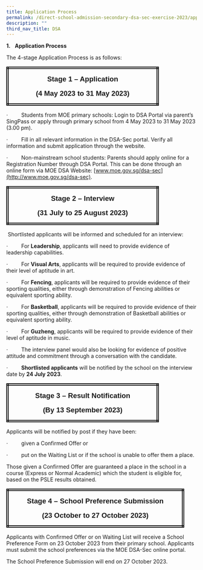 ```yaml
---
title: Application Process
permalink: /direct-school-admission-secondary-dsa-sec-exercise-2023/application-process/
description: ""
third_nav_title: DSA
---
```

<!-- /\* Font Definitions \*/ @font-face {font-family:Wingdings; panose-1:5 0 0 0 0 0 0 0 0 0; mso-font-charset:2; mso-generic-font-family:auto; mso-font-pitch:variable; mso-font-signature:0 268435456 0 0 -2147483648 0;} @font-face {font-family:SimSun; panose-1:2 1 6 0 3 1 1 1 1 1; mso-font-alt:宋体; mso-font-charset:134; mso-generic-font-family:auto; mso-font-pitch:variable; mso-font-signature:3 680460288 22 0 262145 0;} @font-face {font-family:Latha; panose-1:2 0 4 0 0 0 0 0 0 0; mso-font-alt:"Nirmala UI"; mso-font-charset:0; mso-generic-font-family:swiss; mso-font-pitch:variable; mso-font-signature:1048579 0 0 0 1 0;} @font-face {font-family:"Cambria Math"; panose-1:2 4 5 3 5 4 6 3 2 4; mso-font-charset:0; mso-generic-font-family:roman; mso-font-pitch:variable; mso-font-signature:-536869121 1107305727 33554432 0 415 0;} @font-face {font-family:Calibri; panose-1:2 15 5 2 2 2 4 3 2 4; mso-font-charset:0; mso-generic-font-family:swiss; mso-font-pitch:variable; mso-font-signature:-469750017 -1073732485 9 0 511 0;} @font-face {font-family:"Source Sans Pro"; mso-font-alt:Arial; mso-font-charset:0; mso-generic-font-family:swiss; mso-font-pitch:variable; mso-font-signature:1610613495 33554433 0 0 415 0;} @font-face {font-family:"\\@SimSun"; panose-1:2 1 6 0 3 1 1 1 1 1; mso-font-charset:134; mso-generic-font-family:auto; mso-font-pitch:variable; mso-font-signature:3 680460288 22 0 262145 0;} /\* Style Definitions \*/ p.MsoNormal, li.MsoNormal, div.MsoNormal {mso-style-unhide:no; mso-style-qformat:yes; mso-style-parent:""; margin-top:0cm; margin-right:0cm; margin-bottom:10.0pt; margin-left:0cm; line-height:115%; mso-pagination:widow-orphan; font-size:11.0pt; font-family:"Calibri",sans-serif; mso-fareast-font-family:Calibri; mso-bidi-font-family:"Times New Roman"; mso-ansi-language:EN-SG; mso-fareast-language:EN-US; mso-bidi-language:AR-SA;} a:link, span.MsoHyperlink {mso-style-priority:99; mso-style-parent:""; color:blue; text-decoration:underline; text-underline:single;} a:visited, span.MsoHyperlinkFollowed {mso-style-noshow:yes; mso-style-priority:99; color:#954F72; mso-themecolor:followedhyperlink; text-decoration:underline; text-underline:single;} p.MsoListParagraph, li.MsoListParagraph, div.MsoListParagraph {mso-style-priority:34; mso-style-unhide:no; mso-style-qformat:yes; margin-top:0cm; margin-right:0cm; margin-bottom:10.0pt; margin-left:36.0pt; mso-add-space:auto; line-height:115%; mso-pagination:widow-orphan; font-size:11.0pt; font-family:"Calibri",sans-serif; mso-fareast-font-family:SimSun; mso-bidi-font-family:Latha; mso-ansi-language:EN-SG; mso-bidi-language:AR-SA;} p.MsoListParagraphCxSpFirst, li.MsoListParagraphCxSpFirst, div.MsoListParagraphCxSpFirst {mso-style-priority:34; mso-style-unhide:no; mso-style-qformat:yes; mso-style-type:export-only; margin-top:0cm; margin-right:0cm; margin-bottom:0cm; margin-left:36.0pt; mso-add-space:auto; line-height:115%; mso-pagination:widow-orphan; font-size:11.0pt; font-family:"Calibri",sans-serif; mso-fareast-font-family:SimSun; mso-bidi-font-family:Latha; mso-ansi-language:EN-SG; mso-bidi-language:AR-SA;} p.MsoListParagraphCxSpMiddle, li.MsoListParagraphCxSpMiddle, div.MsoListParagraphCxSpMiddle {mso-style-priority:34; mso-style-unhide:no; mso-style-qformat:yes; mso-style-type:export-only; margin-top:0cm; margin-right:0cm; margin-bottom:0cm; margin-left:36.0pt; mso-add-space:auto; line-height:115%; mso-pagination:widow-orphan; font-size:11.0pt; font-family:"Calibri",sans-serif; mso-fareast-font-family:SimSun; mso-bidi-font-family:Latha; mso-ansi-language:EN-SG; mso-bidi-language:AR-SA;} p.MsoListParagraphCxSpLast, li.MsoListParagraphCxSpLast, div.MsoListParagraphCxSpLast {mso-style-priority:34; mso-style-unhide:no; mso-style-qformat:yes; mso-style-type:export-only; margin-top:0cm; margin-right:0cm; margin-bottom:10.0pt; margin-left:36.0pt; mso-add-space:auto; line-height:115%; mso-pagination:widow-orphan; font-size:11.0pt; font-family:"Calibri",sans-serif; mso-fareast-font-family:SimSun; mso-bidi-font-family:Latha; mso-ansi-language:EN-SG; mso-bidi-language:AR-SA;} .MsoChpDefault {mso-style-type:export-only; mso-default-props:yes; font-size:10.0pt; mso-ansi-font-size:10.0pt; mso-bidi-font-size:10.0pt; font-family:"Calibri",sans-serif; mso-ascii-font-family:Calibri; mso-fareast-font-family:Calibri; mso-hansi-font-family:Calibri;} @page WordSection1 {size:612.0pt 792.0pt; margin:72.0pt 72.0pt 72.0pt 72.0pt; mso-header-margin:36.0pt; mso-footer-margin:36.0pt; mso-paper-source:0;} div.WordSection1 {page:WordSection1;} /\* List Definitions \*/ @list l0 {mso-list-id:767771623; mso-list-type:hybrid; mso-list-template-ids:-1934185760 1208549377 1208549379 1208549381 1208549377 1208549379 1208549381 1208549377 1208549379 1208549381;} @list l0:level1 {mso-level-number-format:bullet; mso-level-text:; mso-level-tab-stop:none; mso-level-number-position:left; text-indent:-18.0pt; font-family:Symbol;} @list l0:level2 {mso-level-number-format:bullet; mso-level-text:o; mso-level-tab-stop:none; mso-level-number-position:left; text-indent:-18.0pt; font-family:"Courier New";} @list l0:level3 {mso-level-number-format:bullet; mso-level-text:; mso-level-tab-stop:none; mso-level-number-position:left; text-indent:-18.0pt; font-family:Wingdings;} @list l0:level4 {mso-level-number-format:bullet; mso-level-text:; mso-level-tab-stop:none; mso-level-number-position:left; text-indent:-18.0pt; font-family:Symbol;} @list l0:level5 {mso-level-number-format:bullet; mso-level-text:o; mso-level-tab-stop:none; mso-level-number-position:left; text-indent:-18.0pt; font-family:"Courier New";} @list l0:level6 {mso-level-number-format:bullet; mso-level-text:; mso-level-tab-stop:none; mso-level-number-position:left; text-indent:-18.0pt; font-family:Wingdings;} @list l0:level7 {mso-level-number-format:bullet; mso-level-text:; mso-level-tab-stop:none; mso-level-number-position:left; text-indent:-18.0pt; font-family:Symbol;} @list l0:level8 {mso-level-number-format:bullet; mso-level-text:o; mso-level-tab-stop:none; mso-level-number-position:left; text-indent:-18.0pt; font-family:"Courier New";} @list l0:level9 {mso-level-number-format:bullet; mso-level-text:; mso-level-tab-stop:none; mso-level-number-position:left; text-indent:-18.0pt; font-family:Wingdings;} @list l1 {mso-list-id:1146750134; mso-list-type:hybrid; mso-list-template-ids:1171394236 67698689 67698691 67698693 67698689 67698691 67698693 67698689 67698691 67698693;} @list l1:level1 {mso-level-number-format:bullet; mso-level-text:; mso-level-tab-stop:none; mso-level-number-position:left; text-indent:-18.0pt; font-family:Symbol;} @list l1:level2 {mso-level-number-format:bullet; mso-level-text:o; mso-level-tab-stop:none; mso-level-number-position:left; text-indent:-18.0pt; font-family:"Courier New";} @list l1:level3 {mso-level-number-format:bullet; mso-level-text:; mso-level-tab-stop:none; mso-level-number-position:left; text-indent:-18.0pt; font-family:Wingdings;} @list l1:level4 {mso-level-number-format:bullet; mso-level-text:; mso-level-tab-stop:none; mso-level-number-position:left; text-indent:-18.0pt; font-family:Symbol;} @list l1:level5 {mso-level-number-format:bullet; mso-level-text:o; mso-level-tab-stop:none; mso-level-number-position:left; text-indent:-18.0pt; font-family:"Courier New";} @list l1:level6 {mso-level-number-format:bullet; mso-level-text:; mso-level-tab-stop:none; mso-level-number-position:left; text-indent:-18.0pt; font-family:Wingdings;} @list l1:level7 {mso-level-number-format:bullet; mso-level-text:; mso-level-tab-stop:none; mso-level-number-position:left; text-indent:-18.0pt; font-family:Symbol;} @list l1:level8 {mso-level-number-format:bullet; mso-level-text:o; mso-level-tab-stop:none; mso-level-number-position:left; text-indent:-18.0pt; font-family:"Courier New";} @list l1:level9 {mso-level-number-format:bullet; mso-level-text:; mso-level-tab-stop:none; mso-level-number-position:left; text-indent:-18.0pt; font-family:Wingdings;} @list l2 {mso-list-id:1687437809; mso-list-type:hybrid; mso-list-template-ids:-45297192 1208549377 1208549379 1208549381 1208549377 1208549379 1208549381 1208549377 1208549379 1208549381;} @list l2:level1 {mso-level-number-format:bullet; mso-level-text:; mso-level-tab-stop:none; mso-level-number-position:left; text-indent:-18.0pt; font-family:Symbol;} @list l2:level2 {mso-level-number-format:bullet; mso-level-text:o; mso-level-tab-stop:none; mso-level-number-position:left; text-indent:-18.0pt; font-family:"Courier New";} @list l2:level3 {mso-level-number-format:bullet; mso-level-text:; mso-level-tab-stop:none; mso-level-number-position:left; text-indent:-18.0pt; font-family:Wingdings;} @list l2:level4 {mso-level-number-format:bullet; mso-level-text:; mso-level-tab-stop:none; mso-level-number-position:left; text-indent:-18.0pt; font-family:Symbol;} @list l2:level5 {mso-level-number-format:bullet; mso-level-text:o; mso-level-tab-stop:none; mso-level-number-position:left; text-indent:-18.0pt; font-family:"Courier New";} @list l2:level6 {mso-level-number-format:bullet; mso-level-text:; mso-level-tab-stop:none; mso-level-number-position:left; text-indent:-18.0pt; font-family:Wingdings;} @list l2:level7 {mso-level-number-format:bullet; mso-level-text:; mso-level-tab-stop:none; mso-level-number-position:left; text-indent:-18.0pt; font-family:Symbol;} @list l2:level8 {mso-level-number-format:bullet; mso-level-text:o; mso-level-tab-stop:none; mso-level-number-position:left; text-indent:-18.0pt; font-family:"Courier New";} @list l2:level9 {mso-level-number-format:bullet; mso-level-text:; mso-level-tab-stop:none; mso-level-number-position:left; text-indent:-18.0pt; font-family:Wingdings;} @list l3 {mso-list-id:1780374849; mso-list-type:hybrid; mso-list-template-ids:-1611784822 1208549377 1208549379 1208549381 1208549377 1208549379 1208549381 1208549377 1208549379 1208549381;} @list l3:level1 {mso-level-number-format:bullet; mso-level-text:; mso-level-tab-stop:none; mso-level-number-position:left; text-indent:-18.0pt; font-family:Symbol;} @list l3:level2 {mso-level-number-format:bullet; mso-level-text:o; mso-level-tab-stop:none; mso-level-number-position:left; text-indent:-18.0pt; font-family:"Courier New";} @list l3:level3 {mso-level-number-format:bullet; mso-level-text:; mso-level-tab-stop:none; mso-level-number-position:left; text-indent:-18.0pt; font-family:Wingdings;} @list l3:level4 {mso-level-number-format:bullet; mso-level-text:; mso-level-tab-stop:none; mso-level-number-position:left; text-indent:-18.0pt; font-family:Symbol;} @list l3:level5 {mso-level-number-format:bullet; mso-level-text:o; mso-level-tab-stop:none; mso-level-number-position:left; text-indent:-18.0pt; font-family:"Courier New";} @list l3:level6 {mso-level-number-format:bullet; mso-level-text:; mso-level-tab-stop:none; mso-level-number-position:left; text-indent:-18.0pt; font-family:Wingdings;} @list l3:level7 {mso-level-number-format:bullet; mso-level-text:; mso-level-tab-stop:none; mso-level-number-position:left; text-indent:-18.0pt; font-family:Symbol;} @list l3:level8 {mso-level-number-format:bullet; mso-level-text:o; mso-level-tab-stop:none; mso-level-number-position:left; text-indent:-18.0pt; font-family:"Courier New";} @list l3:level9 {mso-level-number-format:bullet; mso-level-text:; mso-level-tab-stop:none; mso-level-number-position:left; text-indent:-18.0pt; font-family:Wingdings;} @list l4 {mso-list-id:2013488122; mso-list-type:hybrid; mso-list-template-ids:-1011193264 67698703 67698713 67698715 67698703 67698713 67698715 67698703 67698713 67698715;} @list l4:level1 {mso-level-tab-stop:none; mso-level-number-position:left; text-indent:-18.0pt;} @list l4:level2 {mso-level-number-format:alpha-lower; mso-level-tab-stop:none; mso-level-number-position:left; text-indent:-18.0pt;} @list l4:level3 {mso-level-number-format:roman-lower; mso-level-tab-stop:none; mso-level-number-position:right; text-indent:-9.0pt;} @list l4:level4 {mso-level-tab-stop:none; mso-level-number-position:left; text-indent:-18.0pt;} @list l4:level5 {mso-level-number-format:alpha-lower; mso-level-tab-stop:none; mso-level-number-position:left; text-indent:-18.0pt;} @list l4:level6 {mso-level-number-format:roman-lower; mso-level-tab-stop:none; mso-level-number-position:right; text-indent:-9.0pt;} @list l4:level7 {mso-level-tab-stop:none; mso-level-number-position:left; text-indent:-18.0pt;} @list l4:level8 {mso-level-number-format:alpha-lower; mso-level-tab-stop:none; mso-level-number-position:left; text-indent:-18.0pt;} @list l4:level9 {mso-level-number-format:roman-lower; mso-level-tab-stop:none; mso-level-number-position:right; text-indent:-9.0pt;} ol {margin-bottom:0cm;} ul {margin-bottom:0cm;} -->

**1.**&nbsp;&nbsp; **Application Process**

The 4-stage Application Process is as follows:

<table class="MsoNormalTable" border="1" cellspacing="0" cellpadding="0" style="border-collapse:collapse;border:none;mso-border-alt:double windowtext 4.5pt;
 mso-yfti-tbllook:1184;mso-padding-alt:0cm 5.4pt 0cm 5.4pt"><tbody><tr style="mso-yfti-irow:0;mso-yfti-firstrow:yes;mso-yfti-lastrow:yes"><td width="378" valign="top" style="width:10.0cm;border:double windowtext 4.5pt;
  padding:0cm 5.4pt 0cm 5.4pt"><p class="MsoNormal" align="center" style="text-align:center"><b style="mso-bidi-font-weight:normal"><span lang="EN-SG" style="font-size:14.0pt;
  line-height:115%;font-family:&quot;Source Sans Pro&quot;,sans-serif;mso-bidi-font-family:
  Arial">Stage 1 – Application</span></b></p><p class="MsoNormal" align="center" style="text-align:center"><b style="mso-bidi-font-weight:normal"><span lang="EN-SG" style="font-size:14.0pt;
  line-height:115%;font-family:&quot;Source Sans Pro&quot;,sans-serif;mso-bidi-font-family:
  Arial">(4 May 2023 to 31 May 2023)</span></b><b style="mso-bidi-font-weight:
  normal"><span lang="EN-SG" style="font-size:12.0pt;line-height:115%;font-family:
  &quot;Source Sans Pro&quot;,sans-serif;mso-bidi-font-family:Arial"></span></b></p></td></tr></tbody></table>

·&nbsp;&nbsp;&nbsp;&nbsp;&nbsp;&nbsp;&nbsp;&nbsp; Students from MOE primary schools: Login to DSA Portal via parent’s SingPass or apply through primary school from 4 May 2023 to 31 May 2023 (3.00 pm).

·&nbsp;&nbsp;&nbsp;&nbsp;&nbsp;&nbsp;&nbsp;&nbsp; Fill in all relevant information in the DSA-Sec portal. Verify all information and submit application through the website.

·&nbsp;&nbsp;&nbsp;&nbsp;&nbsp;&nbsp;&nbsp;&nbsp; Non-mainstream school students: Parents should apply online for a Registration Number through DSA Portal. This can be done through an online form via MOE DSA Website: [www.moe.gov.sg/dsa-sec](http://www.moe.gov.sg/dsa-sec).

<table class="MsoNormalTable" border="1" cellspacing="0" cellpadding="0" style="border-collapse:collapse;border:none;mso-border-alt:double windowtext 4.5pt;
 mso-yfti-tbllook:1184;mso-padding-alt:0cm 5.4pt 0cm 5.4pt"><tbody><tr style="mso-yfti-irow:0;mso-yfti-firstrow:yes;mso-yfti-lastrow:yes"><td width="378" valign="top" style="width:10.0cm;border:double windowtext 4.5pt;
  padding:0cm 5.4pt 0cm 5.4pt"><p class="MsoNormal" align="center" style="text-align:center"><b style="mso-bidi-font-weight:normal"><span lang="EN-SG" style="font-size:14.0pt;
  line-height:115%;font-family:&quot;Source Sans Pro&quot;,sans-serif;mso-bidi-font-family:
  Arial">Stage 2 – Interview</span></b></p><p class="MsoNormal" align="center" style="text-align:center"><b style="mso-bidi-font-weight:normal"><span lang="EN-SG" style="font-size:14.0pt;
  line-height:115%;font-family:&quot;Source Sans Pro&quot;,sans-serif;mso-bidi-font-family:
  Arial">(31 July to 25 August 2023)</span></b><b style="mso-bidi-font-weight:
  normal"><span lang="EN-SG" style="font-size:12.0pt;line-height:115%;font-family:
  &quot;Source Sans Pro&quot;,sans-serif;mso-bidi-font-family:Arial"></span></b></p></td></tr></tbody></table>

&nbsp;Shortlisted applicants will be informed and scheduled for an interview:

·&nbsp;&nbsp;&nbsp;&nbsp;&nbsp;&nbsp;&nbsp;&nbsp; For **Leadership**, applicants will need to provide evidence of leadership capabilities.

·&nbsp;&nbsp;&nbsp;&nbsp;&nbsp;&nbsp;&nbsp;&nbsp; For **Visual Arts**, applicants will be required to provide evidence of their level of aptitude in art.

·&nbsp;&nbsp;&nbsp;&nbsp;&nbsp;&nbsp;&nbsp;&nbsp; For **Fencing**, applicants will be required to provide evidence of their sporting qualities, either through demonstration of Fencing abilities or equivalent sporting ability.

·&nbsp;&nbsp;&nbsp;&nbsp;&nbsp;&nbsp;&nbsp;&nbsp; For **Basketball**, applicants will be required to provide evidence of their sporting qualities, either through demonstration of Basketball abilities or equivalent sporting ability.

·&nbsp;&nbsp;&nbsp;&nbsp;&nbsp;&nbsp;&nbsp;&nbsp; For **Guzheng**, applicants will be required to provide evidence of their level of aptitude in music.

·&nbsp;&nbsp;&nbsp;&nbsp;&nbsp;&nbsp;&nbsp;&nbsp; The interview panel would also be looking for evidence of positive attitude and commitment through a conversation with the candidate.

·&nbsp;&nbsp;&nbsp;&nbsp;&nbsp;&nbsp;&nbsp;&nbsp; **Shortlisted applicants** will be notified by the school on the interview date by **24 July 2023**.

<table class="MsoNormalTable" border="1" cellspacing="0" cellpadding="0" style="border-collapse:collapse;border:none;mso-border-alt:double windowtext 4.5pt;
 mso-yfti-tbllook:1184;mso-padding-alt:0cm 5.4pt 0cm 5.4pt"><tbody><tr style="mso-yfti-irow:0;mso-yfti-firstrow:yes;mso-yfti-lastrow:yes"><td width="378" valign="top" style="width:10.0cm;border:double windowtext 4.5pt;
  padding:0cm 5.4pt 0cm 5.4pt"><p class="MsoNormal" align="center" style="text-align:center"><b style="mso-bidi-font-weight:normal"><span lang="EN-SG" style="font-size:14.0pt;
  line-height:115%;font-family:&quot;Source Sans Pro&quot;,sans-serif;mso-bidi-font-family:
  Arial">Stage 3 – Result Notification</span></b></p><p class="MsoNormal" align="center" style="text-align:center"><b style="mso-bidi-font-weight:normal"><span lang="EN-SG" style="font-size:14.0pt;
  line-height:115%;font-family:&quot;Source Sans Pro&quot;,sans-serif;mso-bidi-font-family:
  Arial">(By 13 September 2023)</span></b><b style="mso-bidi-font-weight:normal"><span lang="EN-SG" style="font-size:12.0pt;line-height:115%;font-family:&quot;Source Sans Pro&quot;,sans-serif;
  mso-bidi-font-family:Arial"></span></b></p></td></tr></tbody></table>

Applicants will be notified by post if they have been:

·&nbsp;&nbsp;&nbsp;&nbsp;&nbsp;&nbsp;&nbsp;&nbsp; given a Confirmed Offer or

·&nbsp;&nbsp;&nbsp;&nbsp;&nbsp;&nbsp;&nbsp;&nbsp; put on the Waiting List or if the school is unable to offer them a place.

Those given a Confirmed Offer are guaranteed a place in the school in a course (Express or Normal Academic) which the student is eligible for, based on the PSLE results obtained.

<table class="MsoNormalTable" border="1" cellspacing="0" cellpadding="0" style="border-collapse:collapse;border:none;mso-border-alt:double windowtext 4.5pt;
 mso-yfti-tbllook:1184;mso-padding-alt:0cm 5.4pt 0cm 5.4pt"><tbody><tr style="mso-yfti-irow:0;mso-yfti-firstrow:yes;mso-yfti-lastrow:yes"><td width="445" valign="top" style="width:333.45pt;border:double windowtext 4.5pt;
  padding:0cm 5.4pt 0cm 5.4pt"><p class="MsoNormal" align="center" style="text-align:center"><b style="mso-bidi-font-weight:normal"><span lang="EN-SG" style="font-size:14.0pt;
  line-height:115%;font-family:&quot;Source Sans Pro&quot;,sans-serif;mso-bidi-font-family:
  Arial">Stage 4 – School Preference Submission</span></b></p><p class="MsoNormal" align="center" style="text-align:center"><b style="mso-bidi-font-weight:normal"><span lang="EN-SG" style="font-size:14.0pt;
  line-height:115%;font-family:&quot;Source Sans Pro&quot;,sans-serif;mso-bidi-font-family:
  Arial">(23 October to 27 October 2023)</span></b><b style="mso-bidi-font-weight:
  normal"><span lang="EN-SG" style="font-size:12.0pt;line-height:115%;font-family:
  &quot;Source Sans Pro&quot;,sans-serif;mso-bidi-font-family:Arial"></span></b></p></td></tr></tbody></table>

Applicants with Confirmed Offer or on Waiting List will receive a School Preference Form on 23 October 2023 from their primary school. Applicants must submit the school preferences via the MOE DSA-Sec online portal.

The School Preference Submission will end on 27 October 2023.